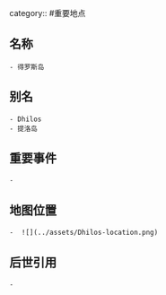 category:: #重要地点
## 名称
	- 得罗斯岛
## 别名
	- Dhilos
	- 提洛岛
## 重要事件
	-
## 地图位置
	-  ![](../assets/Dhilos-location.png)
## 后世引用
	-
